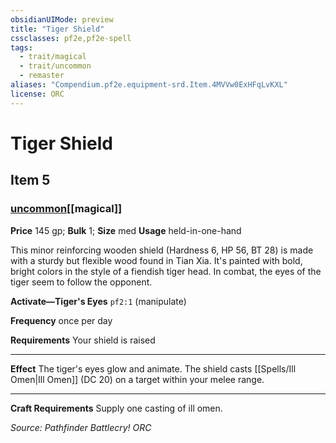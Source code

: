 ```yaml
---
obsidianUIMode: preview
title: "Tiger Shield"
cssclasses: pf2e,pf2e-spell
tags:
  - trait/magical
  - trait/uncommon
  - remaster
aliases: "Compendium.pf2e.equipment-srd.Item.4MVVw0ExHFqLvKXL"
license: ORC
---
```

# Tiger Shield
## Item 5
### [uncommon](uncommon "Uncommon Rarity Trait")[[magical]]


**Price** 145 gp; 
**Bulk** 1; **Size** med
**Usage** held-in-one-hand

This minor reinforcing wooden shield (Hardness 6, HP 56, BT 28) is made with a sturdy but flexible wood found in Tian Xia. It's painted with bold, bright colors in the style of a fiendish tiger head. In combat, the eyes of the tiger seem to follow the opponent.

**Activate—Tiger's Eyes** `pf2:1` (manipulate)

**Frequency** once per day

**Requirements** Your shield is raised

* * *

**Effect** The tiger's eyes glow and animate. The shield casts [[Spells/Ill Omen|Ill Omen]] (DC 20) on a target within your melee range.

* * *

**Craft Requirements** Supply one casting of ill omen.

*Source: Pathfinder Battlecry!*
*ORC*